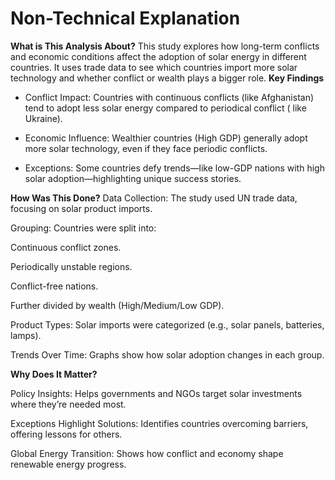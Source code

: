 # Non-Technical Explanation

**What is This Analysis About?**
This study explores how long-term conflicts and economic conditions affect the
 adoption of solar energy in different countries. It uses trade data to see
  which countries import more solar technology and whether conflict or wealth
   plays a bigger role.
**Key Findings**

- Conflict Impact: Countries with continuous conflicts (like Afghanistan) tend to
 adopt less solar energy compared to periodical conflict (  like Ukraine).

- Economic Influence: Wealthier countries (High GDP) generally adopt more solar
 technology, even if they face periodic conflicts.

- Exceptions: Some countries defy trends—like low-GDP nations with high solar   adoption—highlighting
 unique success stories.

**How Was This Done?**
Data Collection: The study used UN trade data, focusing on solar product imports.

Grouping: Countries were split into:

Continuous conflict zones.

Periodically unstable regions.

Conflict-free nations.

Further divided by wealth (High/Medium/Low GDP).

Product Types: Solar imports were categorized (e.g., solar panels, batteries, lamps).

Trends Over Time: Graphs show how solar adoption changes in each group.

**Why Does It Matter?**

Policy Insights: Helps governments and NGOs target solar investments where
 they’re needed most.

Exceptions Highlight Solutions: Identifies countries overcoming barriers,
 offering lessons for others.

Global Energy Transition: Shows how conflict and economy shape renewable energy progress.
